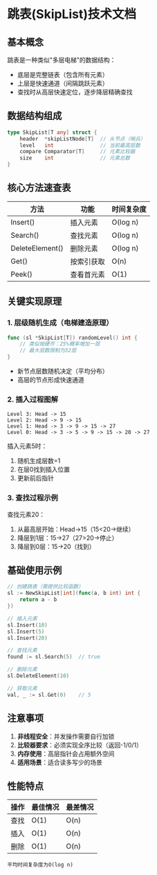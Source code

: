 # 跳表(SkipList)技术文档

## 基本概念
跳表是一种类似"多层电梯"的数据结构：
- 底层是完整链表（包含所有元素）
- 上层是快速通道（间隔跳跃元素）
- 查找时从高层快速定位，逐步降层精确查找

## 数据结构组成
```go
type SkipList[T any] struct {
    header  *skipListNode[T]  // 头节点（哨兵）
    level   int               // 当前最高层数 
    compare Comparator[T]     // 元素比较器
    size    int               // 元素总数
}
```

## 核心方法速查表
| 方法 | 功能 | 时间复杂度 |
|------|------|-----------|
| Insert() | 插入元素 | O(log n) |
| Search() | 查找元素 | O(log n) |
| DeleteElement() | 删除元素 | O(log n) |
| Get() | 按索引获取 | O(n) |
| Peek() | 查看首元素 | O(1) |

## 关键实现原理

### 1. 层级随机生成（电梯建造原理）
```go
func (sl *SkipList[T]) randomLevel() int {
    // 类似抛硬币：25%概率增加一层
    // 最大层数限制为32层
}
```
- 新节点层数随机决定（平均分布）
- 高层的节点形成快速通道

### 2. 插入过程图解
```
Level 3: Head -> 15
Level 2: Head -> 9 -> 15
Level 1: Head -> 3 -> 9 -> 15 -> 27
Level 0: Head -> 3 -> 5 -> 9 -> 15 -> 20 -> 27
```
插入元素5时：
1. 随机生成层数=1
2. 在层0找到插入位置
3. 更新前后指针

### 3. 查找过程示例
查找元素20：
1. 从最高层开始：Head→15（15<20→继续）
2. 降层到1层：15→27（27>20→停止）
3. 降层到0层：15→20（找到）

## 基础使用示例
```go
// 创建跳表（需提供比较函数）
sl := NewSkipList[int](func(a, b int) int {
    return a - b
})

// 插入元素
sl.Insert(10)
sl.Insert(5)
sl.Insert(20)

// 查找元素
found := sl.Search(5)  // true

// 删除元素
sl.DeleteElement(10)

// 获取元素
val, _ := sl.Get(0)    // 5
```

## 注意事项
1. **非线程安全**：并发操作需要自行加锁
2. **比较器要求**：必须实现全序比较（返回-1/0/1）
3. **内存使用**：高层指针会占用额外空间
4. **适用场景**：适合读多写少的场景

## 性能特点
| 操作 | 最佳情况 | 最差情况 |
|------|---------|---------|
| 查找 | O(1)  | O(n)  |
| 插入 | O(1)  | O(n)  |
| 删除 | O(1)  | O(n)  |
```平均时间复杂度为O(log n)```
